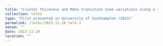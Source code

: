 ```yaml
---
title: "Crustal thickness and Moho transition zone variations along a young ridge segment at 9°N East Pacific Rise"
collection: talks
type: "First presented in University of Southampton (2023)"
permalink: /talks/2023-11-28-talk-1
venue: ""
date: 2023-11-28
location: ""
---
```

